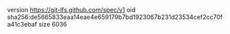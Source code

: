 version https://git-lfs.github.com/spec/v1
oid sha256:de5665833eaa14eae4e659179b7bd1923067b231d23534cef2cc70fa41c3ebaf
size 6036
